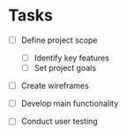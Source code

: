 # Tasks

- [ ] Define project scope
  - [ ] Identify key features
  - [ ] Set project goals
- [ ] Create wireframes
- [ ] Develop main functionality
- [ ] Conduct user testing

